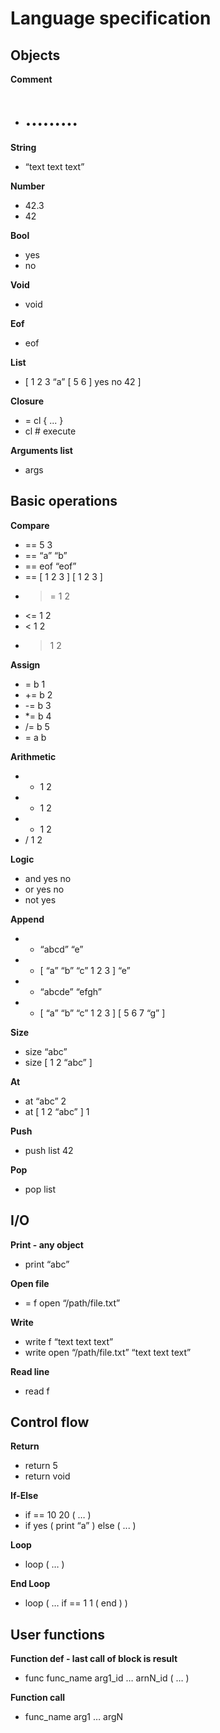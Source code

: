 # Language specification

## Objects

**Comment**

* # .........

**String**

* “text text text”

**Number**

* 42.3
* 42

**Bool**

* yes
* no

**Void**

* void

**Eof**

* eof

**List**

* [ 1 2 3 “a” [ 5 6 ] yes no 42 ]

**Closure**

* = cl { ... }
* cl # execute

**Arguments list**

* args

## Basic operations

**Compare**

* == 5 3
* == “a” “b”
* == eof “eof”
* == [ 1 2 3 ] [ 1 2 3 ]
* >= 1 2
* <= 1 2
* < 1 2
* > 1 2

**Assign**

* = b 1
* += b 2
* -= b 3
* *= b 4
* /= b 5
* = a b

**Arithmetic**

* + 1 2
* - 1 2
* * 1 2
* / 1 2

**Logic**

* and yes no
* or yes no
* not yes


**Append**

* + “abcd” “e”
* + [ “a” “b” “c” 1 2 3 ] “e”
* + “abcde” “efgh”
* + [ “a” “b” “c” 1 2 3 ] [ 5 6 7 “g” ]

**Size**

* size “abc”
* size [ 1 2 “abc” ]

**At**

* at “abc” 2
* at [ 1 2 “abc” ] 1

**Push**

* push list 42

**Pop**

* pop list

## I/O

**Print - any object**

* print “abc”

**Open file**

* = f open “/path/file.txt”

**Write**

* write f “text text text”
* write open “/path/file.txt” “text text text”

**Read line**

* read f

## Control flow

**Return**

* return 5
* return void

**If-Else**

* if == 10 20 ( … )
* if yes ( print “a” ) else ( ... )

**Loop**

* loop ( … )

**End Loop**

* loop ( … if == 1 1 ( end ) )

## User functions

**Function def - last call of block is result**

* func func_name arg1_id … arnN_id ( … )

**Function call**

* func_name arg1 … argN
